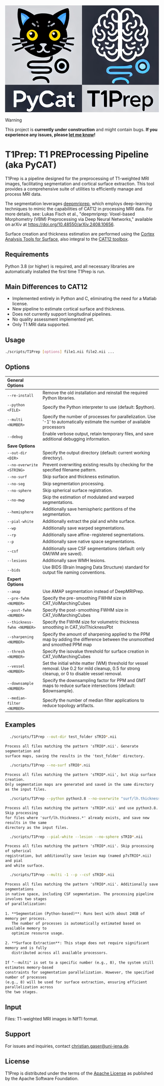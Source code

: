 <!--
![PyPI - Python Version](https://img.shields.io/pypi/pyversions/T1Prep)
![PyPI - License](https://img.shields.io/pypi/l/T1Prep)
![PyPI - Version](https://img.shields.io/pypi/v/T1Prep)
-->

![Alt-Text](T1Prep.png)

> [!WARNING]
> This project is **currently under construction** and might contain bugs. **If you experience any issues, please [let me know](https://github.com/ChristianGaser/T1Prep/issues)!**

# T1Prep: T1 PREProcessing Pipeline (aka PyCAT)
T1Prep is a pipeline designed for the preprocessing of T1-weighted MRI images, facilitating segmentation and cortical surface extraction. This tool provides a comprehensive suite of utilities to efficiently manage and process MRI data.

The segmentation leverages [deepmriprep](https://github.com/wwu-mmll/deepmriprep), which employs deep-learning techniques to mimic the capabilities of CAT12 in processing MRI data. For more details, see: Lukas Fisch et al., "deepmriprep: Voxel-based Morphometry (VBM) Preprocessing via Deep Neural Networks," available on arXiv at https://doi.org/10.48550/arXiv.2408.10656.

Surface creation and thickness estimation are performed using the [Cortex Analysis Tools for Surface](https://github.com/ChristianGaser/CAT-Surface), also integral to the [CAT12 toolbox](https://github.com/ChristianGaser/cat12).

## Requirements
Python 3.8 (or higher) is required, and all necessary libraries are automatically installed the first time T1Prep is run.

## Main Differences to CAT12
- Implemented entirely in Python and C, eliminating the need for a Matlab license.
- New pipeline to estimate cortical surface and thickness.
- Does not currently support longitudinal pipelines.
- No quality assessment implemented yet.
- Only T1 MRI data supported.

## Usage
```bash
./scripts/T1Prep [options] file1.nii file2.nii ...
```

## Options
**General Options** ||
:-------- | --------
`--re-install` |Remove the old installation and reinstall the required Python libraries.
`--python <FILE>` |Specify the Python interpreter to use (default: $python).
`--multi <NUMBER>` |Specify the number of processes for parallelization. Use '-1' to automatically estimate the number of available processors 
`--debug` | Enable verbose output, retain temporary files, and save additional debugging information.
**Save Options** ||
`--out-dir <DIR>` |Specify the output directory (default: current working directory).
`--no-overwrite <STRING>` |Prevent overwriting existing results by checking for the specified filename pattern.
`--no-surf` |Skip surface and thickness estimation.
`--no-seg` |Skip segmentation processing.
`--no-sphere` |Skip spherical surface registration.
`--no-mwp` |Skip the estimation of modulated and warped segmentations.
`--hemisphere` |Additionally save hemispheric partitions of the segmentation.
`--pial-white` |Additionally extract the pial and white surface.
`--wp` |Additionally save warped segmentations.
`--rp` |Additionally save affine-registered segmentations.
`--p` |Additionally save native space segmentations.
`--csf` |Additionally save CSF segmentations (default: only GM/WM are saved).
`--lesions` |Additionally save WMH lesions.
`--bids` |Use BIDS (Brain Imaging Data Structure) standard for output file naming conventions.
**Expert Options** ||
`--amap` | Use AMAP segmentation instead of DeepMRIPrep.
`--pre-fwhm <NUMBER>` |Specify the pre-smoothing FWHM size in CAT_VolMarchingCubes 
`--post-fwhm <NUMBER>` |Specify the post-smoothing FWHM size in CAT_VolMarchingCubes 
`--thickness-fwhm <NUMBER>` |Specify the FWHM size for volumetric thickness smoothing in CAT_VolThicknessPbt
`--sharpening <NUMBER>` |Specify the amount of sharpening applied to the PPM map by adding the difference between the unsmoothed and smoothed PPM map 
`--thresh <NUMBER>` |Specify the isovalue threshold for surface creation in CAT_VolMarchingCubes
`--vessel <NUMBER>` |Set the initial white matter (WM) threshold for vessel removal. Use 0.2 for mild cleanup, 0.5 for strong cleanup, or 0 to disable vessel removal.
`--downsample <NUMBER>` |Specify the downsampling factor for PPM and GMT maps to reduce surface intersections (default: $downsample).
`--median-filter <NUMBER>` |Specify the number of median filter applications to reduce topology artifacts.

## Examples
```bash
  ./scripts/T1Prep --out-dir test_folder sTRIO*.nii
```
    Process all files matching the pattern 'sTRIO*.nii'. Generate segmentation and 
    surface maps, saving the results in the 'test_folder' directory.

```bash
  ./scripts/T1Prep --no-surf sTRIO*.nii
```
    Process all files matching the pattern 'sTRIO*.nii', but skip surface creation. 
    Only segmentation maps are generated and saved in the same directory as the input files.

```bash
  ./scripts/T1Prep --python python3.8 --no-overwrite "surf/lh.thickness." sTRIO*.nii
```
    Process all files matching the pattern 'sTRIO*.nii' and use python3.8. Skip processing 
    for files where 'surf/lh.thickness.*' already exists, and save new results in the same 
    directory as the input files.

```bash
  ./scripts/T1Prep --pial-white --lesion --no-sphere sTRIO*.nii
```
    Process all files matching the pattern 'sTRIO*.nii'. Skip processing of spherical
    registration, but additionally save lesion map (named p7sTRIO*.nii) and pial
    and white surface.
  
```bash
  ./scripts/T1Prep --multi -1 --p --csf sTRIO*.nii
```
    Process all files matching the pattern 'sTRIO*.nii'. Additionally save segmentations 
    in native space, including CSF segmentation. The processing pipeline involves two stages 
    of parallelization:
    
    1. **Segmentation (Python-based)**: Runs best with about 24GB of memory per process. 
       The number of processes is automatically estimated based on available memory to 
       optimize resource usage.
  
    2. **Surface Extraction**: This stage does not require significant memory and is fully 
       distributed across all available processors.
  
    If "--multi" is set to a specific number (e.g., 8), the system still estimates memory-based 
    constraints for segmentation parallelization. However, the specified number of processes 
    (e.g., 8) will be used for surface extraction, ensuring efficient parallelization across 
    the two stages.

## Input
Files: T1-weighted MRI images in NIfTI format.

## Support
For issues and inquiries, contact christian.gaser@uni-jena.de.

## License
T1Prep is distributed under the terms of the [Apache License](https://www.apache.org/licenses/LICENSE-2.0) as published by the Apache Software Foundation.

